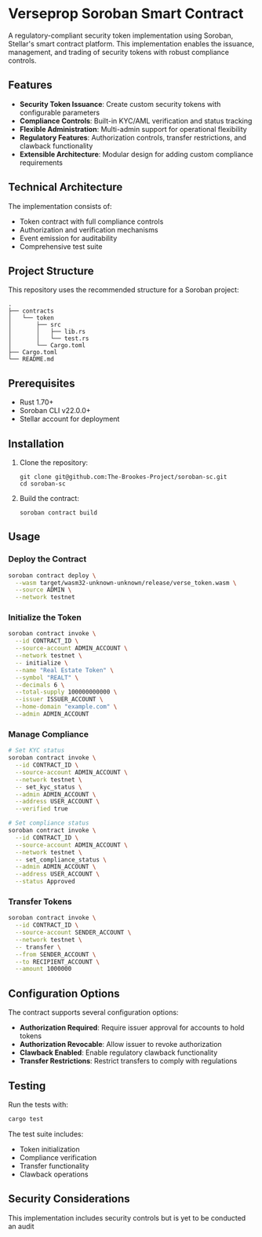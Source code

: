 # Verseprop Soroban Smart Contract

A regulatory-compliant security token implementation using Soroban, Stellar's smart contract platform. This implementation enables the issuance, management, and trading of security tokens with robust compliance controls.

## Features

- **Security Token Issuance**: Create custom security tokens with configurable parameters
- **Compliance Controls**: Built-in KYC/AML verification and status tracking
- **Flexible Administration**: Multi-admin support for operational flexibility
- **Regulatory Features**: Authorization controls, transfer restrictions, and clawback functionality
- **Extensible Architecture**: Modular design for adding custom compliance requirements

## Technical Architecture

The implementation consists of:

- Token contract with full compliance controls
- Authorization and verification mechanisms
- Event emission for auditability
- Comprehensive test suite

## Project Structure

This repository uses the recommended structure for a Soroban project:
```text
.
├── contracts
│   └── token
│       ├── src
│       │   ├── lib.rs
│       │   └── test.rs
│       └── Cargo.toml
├── Cargo.toml
└── README.md
```

## Prerequisites

- Rust 1.70+
- Soroban CLI v22.0.0+
- Stellar account for deployment

## Installation

1. Clone the repository:
   ```
   git clone git@github.com:The-Brookes-Project/soroban-sc.git
   cd soroban-sc
   ```

2. Build the contract:
   ```
   soroban contract build
   ```

## Usage

### Deploy the Contract

```bash
soroban contract deploy \
  --wasm target/wasm32-unknown-unknown/release/verse_token.wasm \
  --source ADMIN \
  --network testnet
```

### Initialize the Token

```bash
soroban contract invoke \
  --id CONTRACT_ID \
  --source-account ADMIN_ACCOUNT \
  --network testnet \
  -- initialize \
  --name "Real Estate Token" \
  --symbol "REALT" \
  --decimals 6 \
  --total-supply 100000000000 \
  --issuer ISSUER_ACCOUNT \
  --home-domain "example.com" \
  --admin ADMIN_ACCOUNT
```

### Manage Compliance

```bash
# Set KYC status
soroban contract invoke \
  --id CONTRACT_ID \
  --source-account ADMIN_ACCOUNT \
  --network testnet \
  -- set_kyc_status \
  --admin ADMIN_ACCOUNT \
  --address USER_ACCOUNT \
  --verified true

# Set compliance status
soroban contract invoke \
  --id CONTRACT_ID \
  --source-account ADMIN_ACCOUNT \
  --network testnet \
  -- set_compliance_status \
  --admin ADMIN_ACCOUNT \
  --address USER_ACCOUNT \
  --status Approved
```

### Transfer Tokens

```bash
soroban contract invoke \
  --id CONTRACT_ID \
  --source-account SENDER_ACCOUNT \
  --network testnet \
  -- transfer \
  --from SENDER_ACCOUNT \
  --to RECIPIENT_ACCOUNT \
  --amount 1000000
```

## Configuration Options

The contract supports several configuration options:

- **Authorization Required**: Require issuer approval for accounts to hold tokens
- **Authorization Revocable**: Allow issuer to revoke authorization
- **Clawback Enabled**: Enable regulatory clawback functionality
- **Transfer Restrictions**: Restrict transfers to comply with regulations

## Testing

Run the tests with:

```bash
cargo test
```

The test suite includes:
- Token initialization
- Compliance verification
- Transfer functionality
- Clawback operations


## Security Considerations

This implementation includes security controls but is yet to be conducted an audit